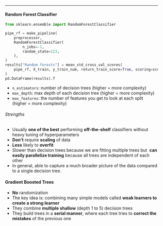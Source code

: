 ***
#### Random Forest Classifier
```python
from sklearn.ensemble import RandomForestClassifier

pipe_rf = make_pipeline(
    preprocessor,
    RandomForestClassifier(
        n_jobs=-1,
        random_state=123,
    ),
)
results["Random forests"] = mean_std_cross_val_scores(
    pipe_rf, X_train, y_train_num, return_train_score=True, scoring=scoring_metric
)
pd.DataFrame(results).T
```
- `n_estimators`: number of decision trees (higher = more complexity)
- `max_depth`: max depth of each decision tree (higher = more complexity)
- `max_features`: the number of features you get to look at each split (higher = more complexity)

###### Strengths
- Usually **one of the best** performing **off-the-shelf** classifiers without heavy tuning of hyperparameters
- **Don't** require **scaling** of data
- **Less** likely to **overfit**
- Slower than decision trees because we are fitting multiple trees but  **can easily parallelize training** because all trees are independent of each other
- In general, able to capture a much broader picture of the data compared to a single decision tree.



#### Gradient Boosted Trees
- **No** randomization
- The key idea is:  combining many simple models called **weak learners to create a strong learner**
- They combine **multiple shallow** (depth 1 to 5) decision trees
- They build trees in a **serial manner**, where each tree tries to **correct the mistakes** of the previous one
